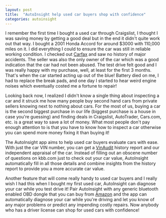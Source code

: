 ```yaml
---
layout: post
title:  "AutoInsight help used car buyers shop with confidence"
categories: autoinsight
---
```

I remember the first time I bought a used car through Craigslist, I thought I was saving money by getting a good deal but in the end it didn't quite work out that way.  I bought a 2001 Honda Accord for around $3000 with 110,000 miles on it.  I did everything I could to ensure the car was still in reliable working condition.  I checked out [Carfax][carfax] and saw no history of major accidents.  The seller was also the only owner of the car which was a good indication that the car had not been abused.  The test drive felt good and I was really happy with my purchase, well, at least for the first 3 months.  That's when the car started acting up out of the blue!  Battery died on me, I had to replace the break pads, and one day I started to hear weird engine noises which eventually costed me a fortune to repair!  

Looking back now, I realized I didn't know a single thing about inspecting a car and it struck me how many people buy second hand cars from private sellers knowing next to nothing about cars.  For the most of us, buying a car is the second biggest purchase in our life (biggest purchase is a house in case you're guessing) and finding deals in Craigslist, AutoTrader, Cars.com, etc. is a great way to save a lot of money.  What most people don't pay enough attention to is that you have to know how to inspect a car otherwise you can spend more money fixing it than buying it!

The AutoInsight app aims to help used car buyers evaluate cars with ease.  With just the car VIN number, you can get a [VinAudit][vinaudit] history report and our independent appraisal of the car.  Instead of filling out an obscene number of questions on kbb.com just to check out your car value, AutoInsight automatically fill in all those details and combine insights from the history report to provide you a more accurate car value.

Another feature that will come really handy to used car buyers and I really wish I had this when I bought my first used car, AutoInsight can diagnose your car while you test drive it!  Pair AutoInsight with any generic bluetooth enabled OBD dongle that you can buy from [Amazon][obd] and the app can automatically diagnose your car while you're driving and let you know of any major problems or predict any impending costly repairs.  Now anybody who has a driver license can shop for used cars with confidence!


[carfax]: http://www.carfax.com/
[vinaudit]: http://www.vinaudit.com/home
[obd]: http://www.amazon.com/Panlong-Bluetooth-Diagnostic-Scanner-Android/dp/B00PJPHEBO/ref=sr_1_5?ie=UTF8&qid=1446720069&sr=8-5&keywords=bluetooth+OBD
